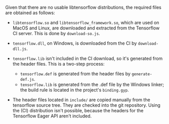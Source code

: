 Given that there are no usable libtensorflow distributions, the
required files are obtained as follows:

* `libtensorflow.so` and `libtensorflow_framework.so`, which are used
  on MacOS and Linux, are downloaded and extracted from the Tensorflow
  CI server. This is done by `download-so.js`.

* `tensorflow.dll`, on Windows, is downloaded from the CI by
  `download-dll.js`.

* `tensorflow.lib` isn't included in the CI download, so it's generated
  from the header files. This is a two-step process:
    - `tensorflow.def` is generated from the header files by
      `generate-def.js`.
    - `tensorflow.lib` is generated from the .def file by the Windows
      linker; the build rule is located in the project's `binding.gyp`.

* The header files located in `include/` are copied manually from the
  tensorflow source tree. They are checked into the git repository.
  Using the (CI) distribution isn't possible, because the headers for
  the Tensorflow Eager API aren't included.
